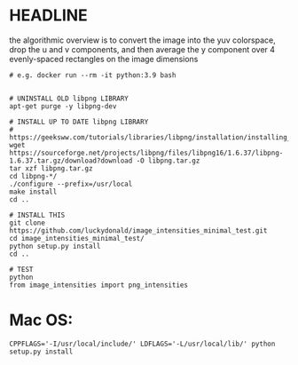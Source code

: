 # HEADLINE

the algorithmic overview is to convert the image into the yuv colorspace, drop the u and v components,
and then average the y component over 4 evenly-spaced rectangles on the image dimensions

```
# e.g. docker run --rm -it python:3.9 bash


# UNINSTALL OLD libpng LIBRARY
apt-get purge -y libpng-dev

# INSTALL UP TO DATE libpng LIBRARY
# https://geeksww.com/tutorials/libraries/libpng/installation/installing_libpng_on_ubuntu_linux.php
wget https://sourceforge.net/projects/libpng/files/libpng16/1.6.37/libpng-1.6.37.tar.gz/download?download -O libpng.tar.gz
tar xzf libpng.tar.gz
cd libpng-*/
./configure --prefix=/usr/local
make install
cd ..

# INSTALL THIS
git clone https://github.com/luckydonald/image_intensities_minimal_test.git
cd image_intensities_minimal_test/
python setup.py install
cd ..

# TEST
python
from image_intensities import png_intensities
```

# Mac OS:
```
CPPFLAGS='-I/usr/local/include/' LDFLAGS='-L/usr/local/lib/' python setup.py install
```

